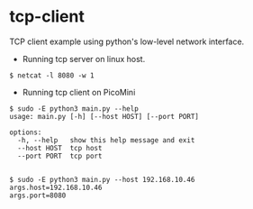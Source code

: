 # tcp-client
TCP client example using python's low-level network interface.   

- Running tcp server on linux host.
```
$ netcat -l 8080 -w 1
```

- Running tcp client on PicoMini
```
$ sudo -E python3 main.py --help
usage: main.py [-h] [--host HOST] [--port PORT]

options:
  -h, --help   show this help message and exit
  --host HOST  tcp host
  --port PORT  tcp port


$ sudo -E python3 main.py --host 192.168.10.46
args.host=192.168.10.46
args.port=8080
```

